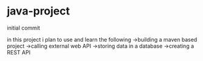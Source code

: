 # java-project
initial commit

in this project i plan to use and learn the following
->building a maven based project
->calling external web API
->storing data in a database
->creating a REST API

